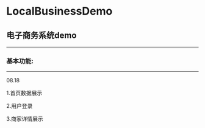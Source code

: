 # LocalBusinessDemo

## 电子商务系统demo

------



### 基本功能:

------

08.18

1.首页数据展示

2.用户登录

3.商家详情展示

